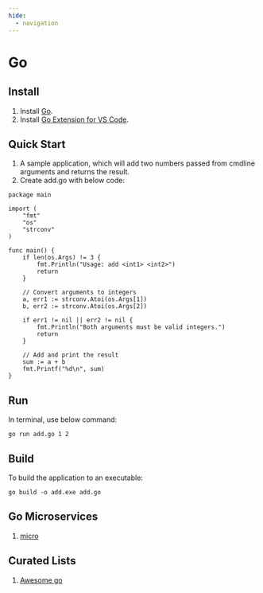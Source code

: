 ```yaml
---
hide:
  - navigation
---
```


# Go

## Install
1. Install [Go](https://go.dev/dl/).
2. Install [Go Extension for VS Code](https://marketplace.visualstudio.com/items?itemName=golang.go).

## Quick Start
1. A sample application, which will add two numbers passed from cmdline arguments and returns the result.
2. Create add.go with below code:
```
package main

import (
	"fmt"
	"os"
	"strconv"
)

func main() {
	if len(os.Args) != 3 {
		fmt.Println("Usage: add <int1> <int2>")
		return
	}

	// Convert arguments to integers
	a, err1 := strconv.Atoi(os.Args[1])
	b, err2 := strconv.Atoi(os.Args[2])

	if err1 != nil || err2 != nil {
		fmt.Println("Both arguments must be valid integers.")
		return
	}

	// Add and print the result
	sum := a + b
	fmt.Printf("%d\n", sum)
}
```

## Run
In terminal, use below command:
```
go run add.go 1 2
```

## Build
To build the application to an executable:
```
go build -o add.exe add.go
```

## Go Microservices
1. [micro](https://github.com/micro/micro)

## Curated Lists
1. [Awesome go](https://github.com/avelino/awesome-go)